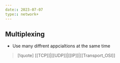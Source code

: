 ```yaml
---
date:: 2023-07-07
type:: network+
---
```

## Multiplexing 

- Use many diffrent appcialtions at the same time 


>[!quote] [[TCP]]|[[UDP]]|[[IP]]|[[Transport_OSI]]